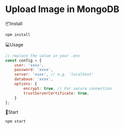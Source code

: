 # Upload Image in MongoDB


📦Install

```sh
npm install
```


💻Usage
 
```js
// replace the value in your .env 
const config = {
    user: 'xxxx',
    password: 'xxxx',
    server: 'xxxx', // e.g. 'localhost'
    database: 'xxxx',
    options: {
        encrypt: true, // For secure connection
        trustServerCertificate: true,
    }
};
```


🚀Start

```sh
npm start
```